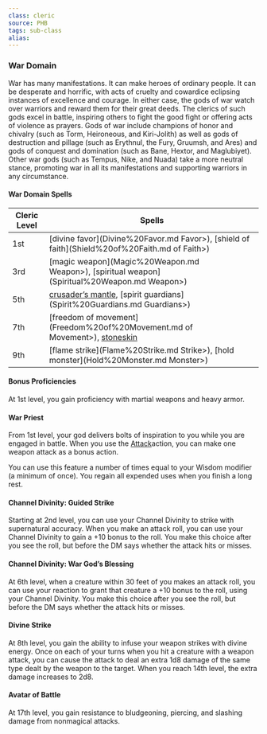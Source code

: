 ```yaml
---
class: cleric
source: PHB
tags: sub-class
alias:
---
```

### War Domain

War has many manifestations. It can make heroes of ordinary people. It can be desperate and horrific, with acts of cruelty and cowardice eclipsing instances of excellence and courage. In either case, the gods of war watch over warriors and reward them for their great deeds. The clerics of such gods excel in battle, inspiring others to fight the good fight or offering acts of violence as prayers. Gods of war include champions of honor and chivalry (such as Torm, Heironeous, and Kiri-Jolith) as well as gods of destruction and pillage (such as Erythnul, the Fury, Gruumsh, and Ares) and gods of conquest and domination (such as Bane, Hextor, and Maglubiyet). Other war gods (such as Tempus, Nike, and Nuada) take a more neutral stance, promoting war in all its manifestations and supporting warriors in any circumstance.

#### War Domain Spells
|Cleric Level|Spells|
|---|---|
|1st|[divine favor](Divine%20Favor.md Favor>), [shield of faith](Shield%20of%20Faith.md of Faith>)|
|3rd|[magic weapon](Magic%20Weapon.md Weapon>), [spiritual weapon](Spiritual%20Weapon.md Weapon>)|
|5th|[crusader’s mantle](https://www.dndbeyond.com/spells/crusaders-mantle), [spirit guardians](Spirit%20Guardians.md Guardians>)|
|7th|[freedom of movement](Freedom%20of%20Movement.md of Movement>), [stoneskin](Stoneskin.md)|
|9th|[flame strike](Flame%20Strike.md Strike>), [hold monster](Hold%20Monster.md Monster>)|

#### Bonus Proficiencies

At 1st level, you gain proficiency with martial weapons and heavy armor.

#### War Priest

From 1st level, your god delivers bolts of inspiration to you while you are engaged in battle. When you use the [Attack](Combat#Attack)action, you can make one weapon attack as a bonus action.

You can use this feature a number of times equal to your Wisdom modifier (a minimum of once). You regain all expended uses when you finish a long rest.

#### Channel Divinity: Guided Strike

Starting at 2nd level, you can use your Channel Divinity to strike with supernatural accuracy. When you make an attack roll, you can use your Channel Divinity to gain a +10 bonus to the roll. You make this choice after you see the roll, but before the DM says whether the attack hits or misses.

#### Channel Divinity: War God’s Blessing

At 6th level, when a creature within 30 feet of you makes an attack roll, you can use your reaction to grant that creature a +10 bonus to the roll, using your Channel Divinity. You make this choice after you see the roll, but before the DM says whether the attack hits or misses.

#### Divine Strike

At 8th level, you gain the ability to infuse your weapon strikes with divine energy. Once on each of your turns when you hit a creature with a weapon attack, you can cause the attack to deal an extra 1d8 damage of the same type dealt by the weapon to the target. When you reach 14th level, the extra damage increases to 2d8.

#### Avatar of Battle

At 17th level, you gain resistance to bludgeoning, piercing, and slashing damage from nonmagical attacks.